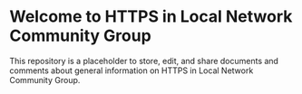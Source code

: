 # Welcome to HTTPS in Local Network Community Group

This repository is a placeholder to store, edit, and share documents and comments about
general information on HTTPS in Local Network Community Group.
